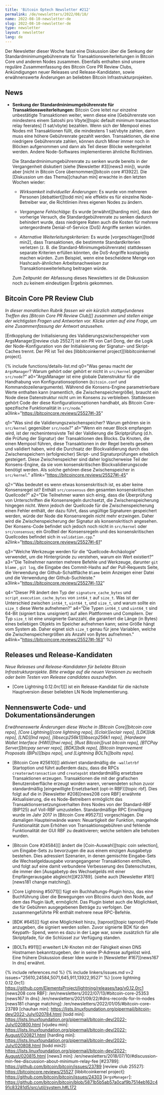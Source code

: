 ```yaml
---
title: 'Bitcoin Optech Newsletter #212'
permalink: /de/newsletters/2022/08/10/
name: 2022-08-10-newsletter-de
slug: 2022-08-10-newsletter-de
type: newsletter
layout: newsletter
lang: de
---
```

Der Newsletter dieser Woche fasst eine Diskussion über die Senkung der
Standardminimumgebührenrate für Transaktionsweiterleitungen
in Bitcoin Core und anderen Nodes zusammen. Ebenfalls enthalten sind unsere
reguläre Zusammenfassung des Bitcoin Core PR Review Clubs, Ankündigungen neuer
Releases und Release-Kandidaten, sowie erwähnenswerte Änderungen an beliebten
Bitcoin Infrastrukturprojekten.

## News

- **Senkung der Standardminimumgebührenrate für Transaktionsweiterleitungen:**
  Bitcoin Core leitet nur einzelne unbestätigte Transaktionen weiter, wenn diese
  eine [Gebührenrate von mindestens einem Satoshi pro Vbyte][topic default
  minimum transaction relay feerates] (1 sat/vbyte) bezahlen. Wenn sich der
  Mempool eines Nodes mit Transaktionen füllt, die mindestens 1 sat/vbyte
  zahlen, dann muss eine höhere Gebührenrate gezahlt werden. Transaktionen,
  die eine niedrigere Gebührenrate zahlen, können durch Miner immer noch in
  Blöcken aufgenommen und dann als Teil dieser Blöcke weitergeleitet werden.
  Andere Node-Softwares implementieren ähnliche Richtlinien.

    Die Standardminimumgebührenrate zu senken wurde bereits in der
    Vergangenheit diskutiert (siehe [Newsletter #3][news3 min]), wurde aber
    [nicht in Bitcoin Core übernommen][bitcoin core #13922].
    Die [Diskussion um das Thema][chauhan min] erwachte in den letzten Wochen
    wieder:

    - *Wirksamkeit individueller Änderungen:* Es wurde von mehreren Personen
      [debattiert][todd min] wie effektiv es für einzelne Node-Betreiber war,
      die Richtlinien ihres eigenen Nodes zu ändern.

    - *Vergangene Fehlschläge:* Es wurde [erwähnt][harding min], dass der
      vorherige Versuch, die Standardgebührenrate zu senken dadurch behindert
      wurde, dass niedrigere Raten auch die Kosten für mehrere untergeordnete
      Denial-of-Service (DoS) Angriffe senken würden.

    - *Alternative Weiterleitungskriterien:*
      Es wurde [vorgeschlagen][todd min2], dass Transaktionen, die bestimmte
      Standardkriterien verletzen (z. B. die Standard-Minimumgebührenrate)
      stattdessen separate Kriterien erfüllen könnten, die DoS-Angriffe
      kostspielig machen würden. Zum Beispiel, wenn eine bescheidene Menge von
      Hashcash-ähnlichen Arbeitsnachweisen zur Transaktionsweiterleitung
      beitragen würde.

    Zum Zeitpunkt der Abfassung dieses Newsletters ist die Diskussion noch
    zu keinem eindeutigen Ergebnis gekommen.

## Bitcoin Core PR Review Club

*In dieser monatlichen Rubrik fassen wir ein kürzlich stattgefundenes Treffen
des [Bitcoin Core PR Review Club][] zusammen und stellen einige der wichtigsten
Fragen und Antworten vor. Klicke unten auf eine Frage, um eine Zusammenfassung
der Antwort anzusehen.*

[Entkopplung der Initialisierung des Validierungszwischenspeicher vom ArgsManager][review club 25527]
ist ein PR von Carl Dong, der die Logik der Node-Konfiguration von der
Initialisierung der Signatur- und Skript-Caches trennt.
Der PR ist Teil des [libbitcoinkernel project][libbitcoinkernel project].

{% include functions/details-list.md
  q0="Was genau macht der `ArgsManager`?  Warum gehört oder gehört er nicht in
`src/kernel` gegenüber `src/node`?"
  a0="ArgsManager ist eine globale Datenstruktur für die Handhabung von
Konfigurationsoptionen (`bitcoin.conf` und Kommandozeilenargumente). Während
die Konsens-Engine parametrierbare Werte enthalten kann (namentlich, die
Zwischenspeichergröße), braucht ein Node diese Datenstruktur nicht um im
Konsens zu verbleiben. Stattdessen gehört Code der diese Konfigurationsoptionen
handhabt, als Bitcoin Core-spezifische Funktionalität in `src/node`."
  a0link="https://bitcoincore.reviews/25527#l-35"

  q1="Was sind die Validierungszwischenspeicher? Warum gehören sie in
`src/kernel` gegenüber `src/node`?"
  a1="Wenn ein neuer Block empfangen wird, ist der rechenintensivste Teil der
Validierung die Skriptprüfung (d.h. die Prüfung der Signatur) der Transaktionen
des Blocks. Da Knoten, die einen Mempool führen, diese Transaktionen in der
Regel bereits gesehen und validiert haben, wird die Durchsatz der
Blockvalidierung durch das Zwischenspeichern (erfolgreicher) Skript- und
Signaturprüfungen erheblich gesteigert. Diese Zwischenspeicher sind daher
logischerweise Teil der Konsens-Engine, da sie vom konsenskritischen
Blockvalidierungscode benötigt werden. Als solche gehören diese Zwischenspeicher
in `src/kernel`."
  a1link="https://bitcoincore.reviews/25527#l-45"

  q2="Was bedeutet es wenn etwas konsenskritisch ist, es aber keine Konsensregel
ist? Enthält `src/consensus` den gesamten konsenskritischen Quellcode?"
  a2="Die Teilnehmer waren sich einig, dass die Überprüfung von Unterschriften
die Konsensregeln durchsetzt, die Zwischenspeicherung hingegen nicht. Wenn
jedoch der Quellcode für die Zwischenspeicherung einen Fehler enthält, der dazu
führt, dass ungültige Signaturen gespeichert werden, würde der Node die
Konsensregeln nicht mehr erzwingen. Daher wird die Zwischenspeicherung der
Signatur als konsenskritisch angesehen. Der Konsens-Code befindet sich jedoch
noch nicht in `src/kernel` oder `src/consensus`; ein Großteil der Konsensregeln
und des konsenskritischen Quellcodes befindet sich in `validation.cpp`."
  a2link="https://bitcoincore.reviews/25527#l-61"

  q3="Welche Werkzeuge werden für die “Quellcode-Archäologie“ verwendet,
um die Hintergründe zu verstehen, warum ein Wert existiert?"
  a3="Die Teilnehmer nannten mehrere Befehle und Werkzeuge, darunter `git blame`
, `git log`, die Eingabe des Commit-Hashs auf der Pull-Requests
Seite, die Verwendung der Github-Schaltfläche `Blame` beim Anzeigen einer Datei
und die Verwendung der Github-Suchleiste."
  a3link="https://bitcoincore.reviews/25527#l-132"

  q4="Dieser PR ändert den Typ der `signature_cache_bytes` und
`script_execution_cache_bytes` von `int64_t` auf `size_t`.
Was ist der Unterschied zwischen `int64_t`, `uint64_t`, und `size_t`,
und warum sollte ein `size_t` diese Werte aufnehmen?"
  a4="Die Typen `int64_t` und `uint64_t` sind 64-Bit (signiert  bzw. unsigniert)
auf allen Plattformen und Compilern. Der Typ `size_t` ist eine unsignierte
Ganzzahl, die garantiert die Länge (in Bytes) eines beliebigen Objekts im
Speicher aufnehmen kann; seine Größe hängt vom System ab. Daher eignet sich
`size_t` genau für jene Variablen, welche die Zwischenspeichergrößen als Anzahl
von Bytes aufnehmen."
  a4link="https://bitcoincore.reviews/25527#l-163"
%}

## Releases und Release-Kandidaten

*Neue Releases und Release-Kandidaten für beliebte Bitcoin
Infrastrukturprojekte. Bitte erwäge auf die neuen Versionen
zu wechseln oder beim Testen von Release candidates auszuhelfen.*

- [Core Lightning 0.12.0rc1][] ist ein Release-Kandidat für die nächste
  Hauptversion dieser beliebten LN Node Implementierung.


## Nennenswerte Code- und Dokumentationsänderungen

*Erwähnenswerte Änderungen diese Woche in [Bitcoin Core][bitcoin core repo],
[Core Lightning][core lightning repo], [Eclair][eclair repo], [LDK][ldk repo],
[LND][lnd repo], [libsecp256k1][libsecp256k1 repo], [Hardware Wallet
Interface (HWI)][hwi repo], [Rust Bitcoin][rust bitcoin repo], [BTCPay
Server][btcpay server repo], [BDK][bdk repo], [Bitcoin Improvement
Proposals (BIPs)][bips repo], und [Lightning BOLTs][bolts repo].*

- [Bitcoin Core #25610][] aktiviert standardmäßig die `-walletrbf` Startoption
  und führt außerdem dazu, dass die RPCs  `createrawtransaction` und
  `createpsbt` standardmäßig ersetzbare Transaktionen erzeugen. Transaktionen
  die mit der grafischen Benutzeroberfläche erzeugt worden waren, verwendeten
  schon zuvor standardmäßig [eingewilligte Ersetzbarkeit (opt-in RBF)][topic rbf].
  Dies folgt auf die in [Newsletter #208][news208 core RBF] erwähnte
  Aktualisierung, die es Node-Betreibern ermöglicht das
  Transaktionsersetzungsverhalten ihres Nodes von der Standard-RBF (BIP125) auf
  Voll-RBF umzustellen. Standardmäßige RPC Einwilligung wurde im Jahr 2017 in
  [Bitcoin Core #9527][] vorgeschlagen. Die damaligen Haupteinwände waren:
  Neuartigkeit der Funktion, mangelnde Funktionalität zum Erhöhen von
  Transaktionsgebühren und fehlende Funktionalität der GUI RBF zu deaktivieren;
  welche seitdem alle behoben wurden.

- [Bitcoin Core #24584][] ändert die [Coin-Auswahl][topic coin selection], um
  Eingabe-Sets zu bevorzugen die aus einem einzigen Ausgabetyp bestehen.
  Dies adressiert Szenarien, in denen gemischte Eingabe-Sets die
  Wechselgeldausgabe vorangegangener Transaktionen enthüllen, und folgt auf
  eine damit verbundene Verbesserung des Datenschutzes, die immer den
  [Ausgabetyp des Wechselgelds mit einer Empfängerausgabe abgleicht][#23789].
  (siehe auch [Newsletter #181][news181 change matching]).

- [Core Lightning #5071][] fügt ein Buchhaltungs-Plugin hinzu, das eine
  Buchführung über die Bewegungen von Bitcoins durch den Node, auf dem das
  Plugin läuft, ermöglicht. Das Plugin bietet auch die Möglichkeit, die für
  Gebühren ausgegebenen Beträge zu verfolgen. Der zusammengeführte PR enthält
  mehrere neue RPC-Befehle.

- [BDK #645][] fügt eine Möglichkeit hinzu, [taproot][topic taproot]-Pfade
  anzugeben, die signiert werden sollen. Zuvor signierte BDK für den Keypath-
  Spend, wenn es dazu in der Lage war, sowie zusätzlich für alle
  Skriptpfade, für die Schlüssel zur Verfügung standen.

- [BOLTs #911][] erweitert LN-Knoten mit der Fähigkeit einen DNS Hostnamen
  bekanntzugeben, der in seine IP-Adresse aufgelöst wird. Eine frühere
  Diskussion dieser Idee wurde in [Newsletter #167][news167 ln dns] erwähnt.

{% include references.md %}
{% include linkers/issues.md v=2 issues="25610,24584,5071,645,911,13922,9527" %}
[core lightning 0.12.0rc1]: https://github.com/ElementsProject/lightning/releases/tag/v0.12.0rc1
[news208 core RBF]: /en/newsletters/2022/07/13/#bitcoin-core-25353
[news167 ln dns]: /en/newsletters/2021/09/22/#dns-records-for-ln-nodes
[news181 change matching]: /en/newsletters/2022/01/05/#bitcoin-core-23789
[chauhan min]: https://lists.linuxfoundation.org/pipermail/bitcoin-dev/2022-July/020784.html
[todd min]: https://lists.linuxfoundation.org/pipermail/bitcoin-dev/2022-July/020800.html
[vjudeu min]: https://lists.linuxfoundation.org/pipermail/bitcoin-dev/2022-August/020821.html
[harding min]: https://lists.linuxfoundation.org/pipermail/bitcoin-dev/2022-July/020808.html
[todd min2]: https://lists.linuxfoundation.org/pipermail/bitcoin-dev/2022-August/020815.html
[news3 min]: /en/newsletters/2018/07/10/#discussion-min-fee-discussion-about-minimum-relay-fee
[#23789]: https://github.com/bitcoin/bitcoin/issues/23789
[review club 25527]: https://bitcoincore.reviews/25527
[libbitcoinkernel project]: https://github.com/bitcoin/bitcoin/issues/24303
[`ArgsManager`]: https://github.com/bitcoin/bitcoin/blob/5871b5b5ab57a0caf9b7514eb162c491c83281d5/src/util/system.h#L172
